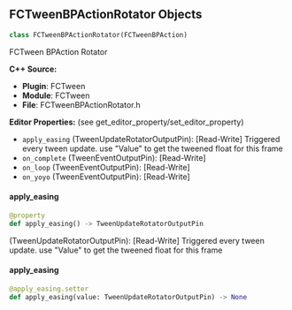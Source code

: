 ## FCTweenBPActionRotator Objects

```python
class FCTweenBPActionRotator(FCTweenBPAction)
```

FCTween BPAction Rotator

**C++ Source:**

- **Plugin**: FCTween
- **Module**: FCTween
- **File**: FCTweenBPActionRotator.h

**Editor Properties:** (see get_editor_property/set_editor_property)

- ``apply_easing`` (TweenUpdateRotatorOutputPin):  [Read-Write] Triggered every tween update. use "Value" to get the tweened float for this frame
- ``on_complete`` (TweenEventOutputPin):  [Read-Write]
- ``on_loop`` (TweenEventOutputPin):  [Read-Write]
- ``on_yoyo`` (TweenEventOutputPin):  [Read-Write]

<a id="unreal.FCTweenBPActionRotator.apply_easing"></a>

#### apply_easing

```python
@property
def apply_easing() -> TweenUpdateRotatorOutputPin
```

(TweenUpdateRotatorOutputPin):  [Read-Write] Triggered every tween update. use "Value" to get the tweened float for this frame

<a id="unreal.FCTweenBPActionRotator.apply_easing"></a>

#### apply_easing

```python
@apply_easing.setter
def apply_easing(value: TweenUpdateRotatorOutputPin) -> None
```

<a id="unreal.FCTweenBPActionVector"></a>